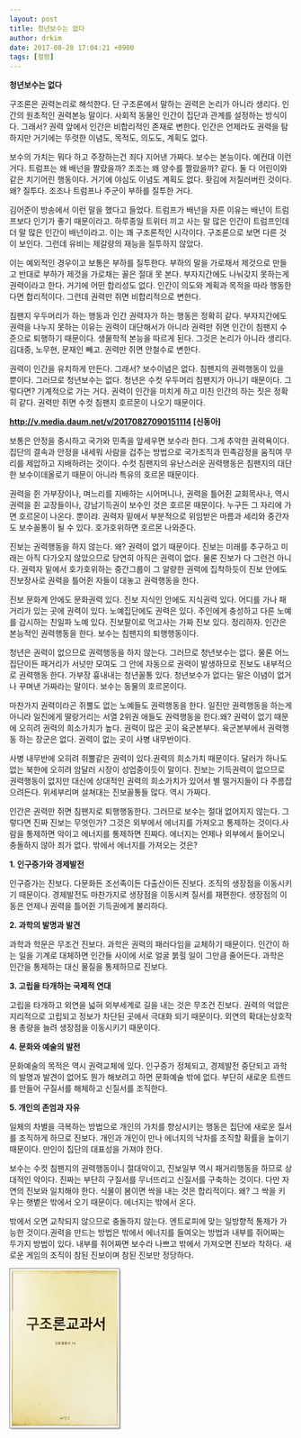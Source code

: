 ```yaml
---
layout: post
title: 청년보수는 없다
author: drkim
date: 2017-08-28 17:04:21 +0900
tags: [컬럼]
---
```


**청년보수는 없다**

  


구조론은 권력논리로 해석한다. 단 구조론에서 말하는 권력은 논리가 아니라 생리다. 인간의 원초적인 권력본능 말이다. 사회적 동물인 인간이 집단과 관계를 설정하는 방식이다. 그래서? 권력 앞에서 인간은 비합리적인 존재로 변한다. 인간은 언제라도 권력을 탐하지만 거기에는 뚜렷한 이념도, 목적도, 의도도, 계획도 없다. 

  


보수의 가치는 뭐다 하고 주장하는건 죄다 지어낸 가짜다. 보수는 본능이다. 예컨대 이런 거다. 트럼프는 왜 배넌을 짤랐을까? 조조는 왜 양수를 짤랐을까? 같다. 둘 다 어린이와 같은 치기어린 행동이다. 거기에 야심도 이념도 계획도 없다. 홧김에 저질러버린 것이다. 왜? 질투다. 조조나 트럼프나 주군이 부하를 질투한 거다. 

  


김어준이 방송에서 이런 말을 했다고 들었다. 트럼프가 배넌을 자른 이유는 배넌이 트럼프보다 인기가 좋기 때문이라고. 하루종일 트위터 끼고 사는 말 많은 인간이 트럼프인데 더 말 많은 인간이 배넌이라고. 이는 꽤 구조론적인 시각이다. 구조론으로 보면 다른 것이 보인다. 그런데 유비는 제갈량의 재능을 질투하지 않았다.

  


이는 예외적인 경우이고 보통은 부하를 질투한다. 부하의 말을 가로채서 제것으로 만들고 반대로 부하가 제것을 가로채는 꼴은 절대 못 본다. 부자지간에도 나눠갖지 못하는게 권력이라고 한다. 거기에 어떤 합리성도 없다. 인간이 의도와 계획과 목적을 따라 행동한다면 합리적이다. 그런데 권력만 쥐면 비합리적으로 변한다. 

  


침팬지 우두머리가 하는 행동과 인간 권력자가 하는 행동은 정확히 같다. 부자지간에도 권력을 나누지 못하는 이유는 권력이 대단해서가 아니라 권력만 쥐면 인간이 침팬지 수준으로 퇴행하기 때문이다. 생물학적 본능을 따르게 된다. 그것은 논리가 아니라 생리다. 김대중, 노무현, 문재인 빼고. 권력만 쥐면 안철수로 변한다.

  


권력이 인간을 유치하게 만든다. 그래서? 보수이념은 없다. 침팬지의 권력행동이 있을 뿐이다. 그러므로 청년보수는 없다. 청년은 수컷 우두머리 침팬지가 아니기 때문이다. 그렇다면? 기계적으로 가는 거다. 권력이 인간을 미치게 하고 미친 인간의 하는 짓은 정확히 같다. 권력만 쥐면 수컷 침팬지 호르몬이 나오기 때문이다.

  


 
**http://v.media.daum.net/v/20170827090151114 [신동아]**

  


보통은 안정을 중시하고 국가와 민족을 앞세우면 보수라 한다. 그게 추악한 권력욕이다. 집단의 결속과 안정을 내세워 사람을 겁주는 방법으로 국가조직과 민족감정을 움직여 무리를 제압하고 지배하려는 것이다. 수컷 침팬지의 유난스러운 권력행동은 침팬지의 대단한 보수이데올로기 때문이 아니라 특유의 호르몬 때문이다.

  


권력을 쥔 가부장이나, 며느리를 지배하는 시어머니나, 권력을 틀어쥔 교회목사나, 역시 권력을 쥔 교장들이나, 강남기득권이 보수인 것은 호르몬 때문이다. 누구든 그 자리에 가면 호르몬이 나온다. 뿐이랴. 권력자 밑에서 부분적으로 위임받은 마름과 세리와 중간자도 보수꼴통이 될 수 있다. 호가호위하면 호르몬 나와준다.

  


진보는 권력행동을 하지 않는다. 왜? 권력이 없기 때문이다. 진보는 미래를 추구하고 미래는 아직 다가오지 않았으므로 당연히 아직은 권력이 없다. 물론 진보가 다 그런건 아니다. 권력자 밑에서 호가호위하는 중간그룹이 그 알량한 권력에 집착하듯이 진보 안에도 진보장사로 권력을 틀어쥔 자들이 대놓고 권력행동을 한다.

  


진보 문화계 안에도 문화권력 있다. 진보 지식인 안에도 지식권력 있다. 어디를 가나 패거리가 있는 곳에 권력이 있다. 노예집단에도 권력은 있다. 주인에게 충성하고 다른 노예를 감시하는 친일파 노예 있다. 진보팔이로 먹고사는 가짜 진보 있다. 정리하자. 인간은 본능적인 권력행동을 한다. 보수는 침팬지의 퇴행행동이다.

  


청년은 권력이 없으므로 권력행동을 하지 않는다. 그러므로 청년보수는 없다. 물론 어느 집단이든 패거리가 서넛만 모여도 그 안에 자동으로 권력이 발생하므로 진보도 내부적으로 권력행동 한다. 가부장 흉내내는 청년꼴통 있다. 청년보수가 없다는 말은 이념이 없거나 꾸며낸 가짜라는 말이다. 보수는 동물의 호르몬이다.

  


마찬가지 권력이라곤 쥐뿔도 없는 노예들도 권력행동을 한다. 일진만 권력행동을 하는게 아니라 일진에게 딸랑거리는 서열 2위권 애들도 권력행동을 한다.왜? 권력이 없기 때문에 오히려 권력의 희소가치가 높다. 권력이 많은 곳이 육군본부다. 육군본부에서 권력행동 하는 장군은 없다. 권력이 없는 곳이 사병 내무반이다.

  


사병 내무반에 오히려 쥐뿔같은 권력이 있다.권력의 희소가치 때문이다. 달러가 하나도 없는 북한에 오히려 암달러 시장이 성업중이듯이 말이다. 진보는 기득권력이 없으므로 권력행동이 없지만 대신에 상대적인 권력의 희소가치가 있어서 별 떨거지들이 다 주름잡으려든다. 위세부리며 설쳐대는 진보꼴통들 많다. 역시 가짜다.

  


인간은 권력만 쥐면 침팬지로 퇴행행동한다. 그러므로 보수는 절대 없어지지 않는다. 그렇다면 진짜 진보는 무엇인가? 그것은 외부에서 에너지를 가져오고 통제하는 것이다.사람을 통제하면 악이고 에너지를 통제하면 진짜다. 에너지는 언제나 외부에서 들어오니 충돌하지 않아 죄가 없다. 밖에서 에너지를 가져오는 것은?

  



**1. 인구증가와 경제발전**
   
인구증가는 진보다. 다문화든 조선족이든 다출산이든 진보다. 조직의 생장점을 이동시키기 때문이다. 경제발전도 마찬가지로 생장점을 이동시켜 질서를 재편한다. 생장점의 이동은 언제나 권력을 틀어쥔 기득권에게 불리하다.

  



**2. 과학의 발명과 발견**
  
과학과 학문은 무조건 진보다. 과학은 권력의 패러다임을 교체하기 때문이다. 인간이 하는 일을 기계로 대체하면 인간들 사이에 서로 얼굴 붉힐 일이 그만큼 줄어든다. 과학은 인간을 통제하는 대신 물질을 통제하므로 진보다.

  


**3. 고립을 타개하는 국제적 연대** 
  
고립을 타개하고 외연을 넓혀 외부세계로 길을 내는 것은 무조건 진보다. 권력의 억압은 지리적으로 고립되고 정보가 차단된 곳에서 극대화 되기 때문이다. 외연의 확대는상호작용 총량을 늘려 생장점을 이동시키기 때문이다.

  



**4. 문화와 예술의 발전** 
  
문화예술의 목적은 역시 권력교체에 있다. 인구증가 정체되고, 경제발전 중단되고 과학의 발명과 발견이 없어도 뭔가 해보려고 하면 문화예술 밖에 없다. 부단히 새로운 트렌드를 만들어 구질서를 해체하고 신질서를 조직한다.

  



**5. 개인의 존엄과 자유**
  
일체의 차별을 극복하는 방법으로 개인의 가치를 향상시키는 행동은 집단에 새로운 질서를 조직하게 하므로 진보다. 개인과 개인이 만나 에너지의 낙차를 조직할 확률을 높이기 때문이다. 만인이 집단의 대표성을 가져야 한다.

  


보수는 수컷 침팬지의 권력행동이니 절대악이고, 진보일부 역시 패거리행동을 하므로 상대적인 악이다. 진짜는 부단히 구질서를 무너뜨리고 신질서를 구축하는 것이다. 다만 자연의 진보와 일치해야 한다. 식물이 봄이면 싹을 내는 것은 합리적이다. 왜? 그 싹을 키우는 햇볕은 밖에서 오기 때문이다. 에너지는 밖에서 온다.

  


밖에서 오면 교착되지 않으므로 충돌하지 않는다. 엔트로피에 맞는 일방향적 통제가 가능한 것이다.권력을 만드는 방법은 밖에서 에너지를 들여오는 방법과 내부를 쥐어짜는 두가지 방법이 있다. 내부를 쥐어짜면 보수라 나쁘고 밖에서 가져오면 진보라 착하다. 새로운 게임의 조직이 참된 진보이며 참된 진보만 정당하다.

  



![](/files/attach/images/199/487/879/0.jpg)